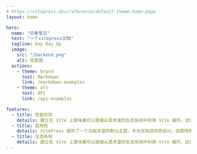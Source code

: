 ```yaml
---
# https://vitepress.dev/reference/default-theme-home-page
layout: home

hero:
  name: "印象笔记"
  text: "一个vitepress文档"
  tagline: Day Day Up
  image: 
    src: "/backend.png"
    alt: 背景图
  actions:
    - theme: brand
      text: Markdown
      link: /markdown-examples
    - theme: alt
      text: API
      link: /api-examples

features:
  - title: 性能优势
    details: 建立在 Vite 上意味着可以直接从其丰富的生态系统中利用 Vite 插件。这使得 VitePress 成为构建以内容为中心但也需要非平凡交互性的网站的理想选择
  - title: 易用性
    details: VitePress 提供了一个功能丰富的默认主题，专为文档目的而设计。这使得用户可以以最小的努力启动漂亮的文档站点，无需任何特定于 Vue 的知识
  - title: 生态系统
    details: 建立在 Vite 上意味着可以直接从其丰富的生态系统中利用 Vite 插件。这使得 VitePress 成为构建以内容为中心但也需要非平凡交互性的网站的理想选择。
---
```

